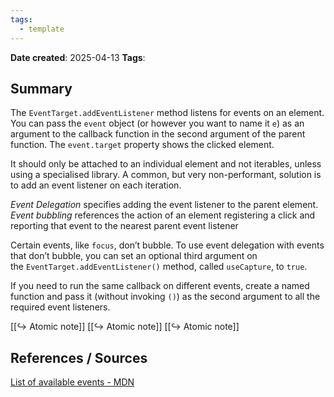 ```yaml
---
tags:
  - template
---
```


**Date created**: 2025-04-13
**Tags**: 

## Summary

The `EventTarget.addEventListener` method listens for events on an element. You can pass the `event` object (or however you want to name it `e`) as an argument to the callback function in the second argument of the parent function. The `event.target` property shows the clicked element.

It should only be attached to an individual element and not iterables, unless using a specialised library. A common, but very non-performant, solution is to add an event listener on each iteration.

*Event Delegation* specifies adding the event listener to the parent element. *Event bubbling* references the action of an element registering a click and reporting that event to the nearest parent event listener 

Certain events, like `focus`, don’t bubble. To use event delegation with events that don’t bubble, you can set an optional third argument on the `EventTarget.addEventListener()` method, called `useCapture`, to `true`.

If you need to run the same callback on different events, create a named function and pass it (without invoking `()`) as the second argument to all the required event listeners.

[[↪ Atomic note]]
[[↪ Atomic note]]
[[↪ Atomic note]]


## References / Sources

[List of available events - MDN](https://developer.mozilla.org/en-US/docs/Web/Events)

